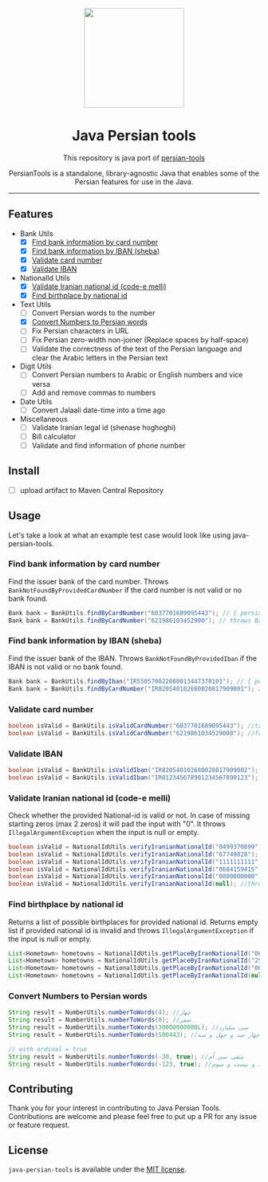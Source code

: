 <div align="center">
	<p align="center">
		<img src="https://github.com/persian-tools/persian-tools/raw/master/images/logo.png" width="200" />
	</p>
	<h1 align="center">Java Persian tools</h1>
    <p align="center">This repository is java port of <a href="https://github.com/persian-tools/persian-tools">persian-tools</a></p>
	<p align="center">PersianTools is a standalone, library-agnostic Java that enables some of the Persian features for use in the Java.</p>
</div>
<hr />
  
  
## Features
- Bank Utils
    - [x] [Find bank information by card number](#find-bank-information-by-card-number)
    - [x] [Find bank information by IBAN (sheba)](#find-bank-information-by-iban-sheba)
    - [x] [Validate card number](#validate-card-number)
    - [x] [Validate IBAN](#validate-iban)
- NationalId Utils
    - [x] [Validate Iranian national id (code-e melli)](#validate-iranian-national-id-code-e-melli)
    - [x] [Find birthplace by national id](#find-birthplace-by-national-id)
- Text Utils
    - [ ] Convert Persian words to the number
    - [x] [Convert Numbers to Persian words](#convert-numbers-to-persian-words)
    - [ ] Fix Persian characters in URL
    - [ ] Fix Persian zero-width non-joiner (Replace spaces by half-space)
    - [ ] Validate the correctness of the text of the Persian language and clear the Arabic letters in the Persian text
- Digit Utils
    - [ ] Convert Persian numbers to Arabic or English numbers and vice versa
    - [ ] Add and remove commas to numbers
- Date Utils
    - [ ] Convert Jalaali date-time into a time ago
- Miscellaneous
    - [ ] Validate Iranian legal id (shenase hoghoghi)
    - [ ] Bill calculator
    - [ ] Validate and find information of phone number  

## Install
- [ ] upload artifact to Maven Central Repository

## Usage
Let's take a look at what an example test case would look like using java-persian-tools.  

### Find bank information by card number  

Find the issuer bank of the card number. Throws `BankNotFoundByProvidedCardNumber` if the card number is not valid or no bank found.

```java
Bank bank = BankUtils.findByCardNumber("6037701689095443"); // { persianName: 'بانک کشاورزی', name: 'Keshavarzi', nickname: 'keshavarzi', ... }
Bank bank = BankUtils.findByCardNumber("621986103452900"); // throws BankNotFoundByProvidedCardNumber
```

### Find bank information by IBAN (sheba)
Find the issuer bank of the IBAN. Throws `BankNotFoundByProvidedIban` if the IBAN is not valid or no bank found.

```java
Bank bank = BankUtils.findByIban("IR550570022080013447370101"); // { persianName: 'بانک پاسارگاد', name: 'Pasargad Bank', nickname: 'pasargad', ... }
Bank bank = BankUtils.findByCardNumber("IR820540102680020817909001"); // throws BankNotFoundByProvidedIban
```

### Validate card number
```java
boolean isValid = BankUtils.isValidCardNumber("6037701689095443"); //true
boolean isValid = BankUtils.isValidCardNumber("6219861034529008"); //false
```

### Validate IBAN
```java
boolean isValid = BankUtils.isValidIban("IR820540102680020817909002"); //true
boolean isValid = BankUtils.isValidIban("IR012345678901234567890123"); //false
```

### Validate Iranian national id (code-e melli)
Check whether the provided National-id is valid or not. In case of missing starting zeros (max 2 zeros) it will pad the input with "0". It throws `IllegalArgumentException` when the input is null or empty.

```java
boolean isValid = NationalIdUtils.verifyIranianNationalId("0499370899"); //true
boolean isValid = NationalIdUtils.verifyIranianNationalId("67749828"); //true
boolean isValid = NationalIdUtils.verifyIranianNationalId("1111111111"); //true
boolean isValid = NationalIdUtils.verifyIranianNationalId("0684159415"); //false
boolean isValid = NationalIdUtils.verifyIranianNationalId("0000000000"); //false
boolean isValid = NationalIdUtils.verifyIranianNationalId(null); //throws IllegalArgumentException
```

### Find birthplace by national id
Returns a list of possible birthplaces for provided national id. Returns empty list if provided national id is invalid and throws `IllegalArgumentException` if the input is null or empty.

```java
List<Hometown> hometowns = NationalIdUtils.getPlaceByIranNationalId("0084575948"); // [{ province: 'تهران', city: 'تهران مرکزی' }]
List<Hometown> hometowns = NationalIdUtils.getPlaceByIranNationalId("2530000000"); // [{ province: 'فارس', city: 'اقلید' },{ province: 'فارس', city: 'سپیدان' }]
List<Hometown> hometowns = NationalIdUtils.getPlaceByIranNationalId("0008454594"); // []
List<Hometown> hometowns = NationalIdUtils.getPlaceByIranNationalId(null); //throws IllegalArgumentException
```
### Convert Numbers to Persian words  
```java
String result = NumberUtils.numberToWords(4); //چهار
String result = NumberUtils.numberToWords(0); //صفر
String result = NumberUtils.numberToWords(30000000000L); //سی میلیارد
String result = NumberUtils.numberToWords(500443); //پانصد هزار و چهار صد و چهل و سه

// with ordinal = true
String result = NumberUtils.numberToWords(-30, true); //منفی سی اُم
String result = NumberUtils.numberToWords(-123, true); //منفی صد و بیست و سوم
```


## Contributing

Thank you for your interest in contributing to Java Persian Tools. Contributions are welcome and please feel free to put up a PR for any issue or feature request.

## License

`java-persian-tools` is available under the [MIT license](LICENSE).
